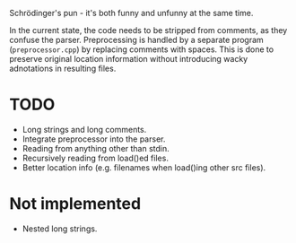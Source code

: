Schrödinger's pun - it's both funny and unfunny at the same time.

In the current state, the code needs to be stripped from comments,
as they confuse the parser. Preprocessing is handled by a separate
program (`preprocessor.cpp`) by replacing comments with spaces.
This is done to preserve original location information without
introducing wacky adnotations in resulting files.

# TODO
- Long strings and long comments.
- Integrate preprocessor into the parser.
- Reading from anything other than stdin.
- Recursively reading from load()ed files.
- Better location info (e.g. filenames when load()ing other src files).

# Not implemented
- Nested long strings.
